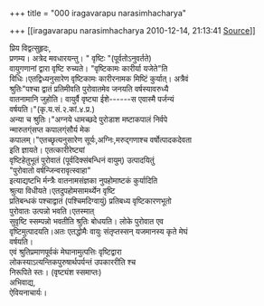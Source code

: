 +++
title = "000 iragavarapu narasimhacharya"

+++
[[iragavarapu narasimhacharya	2010-12-14, 21:13:41 [Source](https://groups.google.com/g/bvparishat/c/FLwuRmQz4Io)]]



प्रिय विद्वत्सुहृदः,  
प्रणम्य। अत्रेद मवधारयन्तु। " वृष्टिः "(पूर्वतोऽनुवर्तते)  
वायुगणानां द्वारा वृष्टि रुच्यते। "वृष्टिकामः कारीर्या यजेते"ति  
विधिः।एतद्विध्यनुसारेण वृष्टिकामः कारीरनामक मिष्टिं कुर्यात्। अत्रैवं  
श्रुतिः"पश्चा द्वातं प्रतिमीवति पुरोवातमेव जनयति वर्षस्यावरुध्यै  
वातनामानि जुहोति। वायुर्वै वृष्ट्या ईशे------स एवास्मै पर्जन्यं  
वर्षयति।"(कृ.य.सं.२.कां.४.प्र.)  
अन्या च श्रुतिः।"अग्नये धामच्छदे पुरोडाश मष्टाकपालं निर्वपे  
न्मारुतग्ंसप्त कपालग्ंसौर्य मेक  
कपालम्।"एतच्छृत्यनुसारेण सूर्यः,अग्निः,मरुद्गणाश्च वर्षोत्पादकदेवता  
इति ज्ञायते। एतत्कारीरेष्ट्यां  
वृष्टिहेतुभूतं पुरोवातं (पूर्वदिक्संबन्धिनं वायुम्) उत्पादयितुं  
"पुरोवातो वर्षन्जिन्वरावृत्स्वाहा"  
इत्याद्यष्टभि र्मन्त्रैः वातनामसंज्ञका नुपहोमाष्टकं कुर्यादिति  
श्रुत्या विधीयते।एतदुपहोमसामर्थ्येन वृष्टि  
प्रतिबन्धकं पश्चाद्वातं (पश्चिमदिग्वायुं) प्रतिबध्य वृष्टिकारणभूतो  
पुरोवातः उत्पन्नो भवति।एतस्मात्  
सुवृष्टि स्सम्पन्नो भवतीति श्रुतिः बोधयति। लोके पुरोवात एव  
वृष्टिमुत्पादयति।अतः एतद्धोमैः वायुः संतृप्तस्सन् यजमानस्य कृते मेघं  
वर्षयति।  
एवं श्रुतिप्रमाणपूर्वकं मेघानामुत्पत्तिः वृष्टिद्वारा  
लोकस्याऽत्यन्तिकपुरुषार्थपर्यन्तं उपकाररीति श्च  
निरूपिते स्तः। (वृष्ट्यंश स्समाप्तः)  
अभिवाद्य,  
ऐवियनाचार्यः।  

